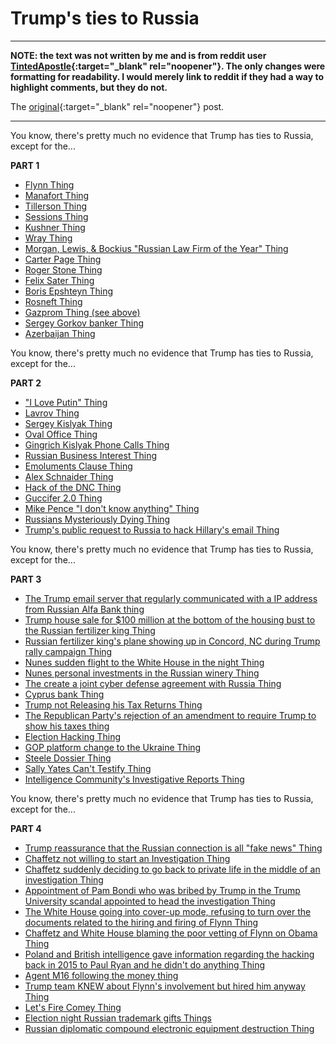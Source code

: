 # Trump's ties to Russia

-------------------------------------------------------------------------------

**NOTE: the text was not written by me and is from reddit user
[TintedApostle](https://www.reddit.com/user/TintedApostle){:target="_blank"
rel="noopener"}.  The only changes were formatting for readability.  I
would merely link to reddit if they had a way to highlight comments,
but they do not.**

The
[original](https://www.reddit.com/r/politics/comments/1jaheay/americans_worry_trump_too_closely_aligned_with/mhllyum/){:target="_blank" rel="noopener"} post.

-------------------------------------------------------------------------------

You know, there's pretty much no evidence that Trump has ties to Russia, except for the...

**PART 1**

 * [Flynn Thing](http://www.latimes.com/politics/la-na-pol-trump-flynn-comey-russia-timeline-2017-htmlstory.html)
 * [Manafort Thing](http://thehill.com/blogs/blog-briefing-room/342509-new-book-devils-bargain-details-trump-lashing-out-at-manafort-days)
 * [Tillerson Thing](https://www.washingtonpost.com/news/the-fix/wp/2017/07/07/tillerson-says-trump-pressed-putin-on-russian-hacking-but-the-evidence-suggests-not-so-much/?utm_term=.e0ac214bd9bc)
 * [Sessions Thing](http://www.nbcnews.com/news/us-news/did-trump-kushner-sessions-have-undisclosed-meeting-russian-n767096)
 * [Kushner Thing](https://www.theguardian.com/us-news/2017/jul/09/trump-russia-new-meeting-revealed-involving-donald-jr-kushner-and-manafort)
 * [Wray Thing](http://www.latimes.com/opinion/opinion-la/la-ol-wray-russia-20170712-story.html)
 * [Morgan, Lewis, & Bockius "Russian Law Firm of the Year" Thing](http://nypost.com/2017/05/12/trump-used-russia-law-firm-of-the-year-to-draft-letter-about-his-finances/)
 * [Carter Page Thing](https://www.washingtonpost.com/world/national-security/fbi-has-questioned-trump-campaign-adviser-carter-page-at-length-in-russia-probe/2017/06/26/1a271dcc-5aa5-11e7-a9f6-7c3296387341_story.html?utm_term=.24d0b138db83)
 * [Roger Stone Thing](http://www.politico.com/story/2017/07/14/roger-stone-house-testimony-postponed-240568)
 * [Felix Sater Thing](http://www.newsweek.com/trump-russia-felix-sater-real-estate-632690)
 * [Boris Epshteyn Thing](http://abcnews.go.com/Politics/white-house-press-officer-boris-epshteyn-investigation-russia/story?id=47731166)
 * [Rosneft Thing](https://www.usatoday.com/story/opinion/2017/06/08/trump-new-fbi-director-chris-wray-russian-ties-rosneft-gazprom-column/102603214/)
 * [Gazprom Thing (see above)](http://dailycaller.com/2016/03/30/trumps-energy-adviser-is-personally-invested-in-gazprom/)
 * [Sergey Gorkov banker Thing](http://www.newsweek.com/sergey-gorkov-grad-russian-banker-kushner-617422)
 * [Azerbaijan Thing](http://www.newyorker.com/news/news-desk/senators-ask-for-an-investigation-into-trump-dealings-in-azerbaijan)

You know, there's pretty much no evidence that Trump has ties to Russia, except for the...

**PART 2**

 * ["I Love Putin" Thing]( http://www.cnn.com/interactive/2017/03/politics/trump-putin-russia-timeline/)
 * [Lavrov Thing]( https://www.vox.com/world/2017/6/27/15875434/sergey-kislyak-trump-russia-return-moscow)
 * [Sergey Kislyak Thing]( https://www.vox.com/world/2017/6/27/15875434/sergey-kislyak-trump-russia-return-moscow)
 * [Oval Office Thing]( https://www.washingtonpost.com/politics/inside-the-oval-office-with-trump-and-the-russians-broad-smiles-and-loose-lips/2017/05/16/2e8b0d14-3a66-11e7-8854-21f359183e8c_story.html)
 * [Gingrich Kislyak Phone Calls Thing]( http://www.palmerreport.com/politics/newt-gingrich-trump-russia-meetings/3504/)
 * [Russian Business Interest Thing]( https://www.theatlantic.com/business/archive/2017/05/trump-lawyers-up-conflicts-of-interest/526185/)
 * [Emoluments Clause Thing]( https://www.washingtonpost.com/investigations/dc-and-marylands-lawsuit-trump-flagrantly-violating-emoluments-clause/2017/06/12/8a9806a8-4f9b-11e7-be25-3a519335381c_story.html)
 * [Alex Schnaider Thing]( http://theweek.com/speedreads/699538/russian-bank-directly-linked-putin-helped-finance-trump-hotel)
 * [Hack of the DNC Thing]( http://www.washingtontimes.com/news/2017/jul/5/dnc-email-server-most-wanted-evidence-for-russia-i/)
 * [Guccifer 2.0 Thing]( https://theintercept.com/2017/07/14/just-six-days-after-trump-jr-s-meeting-guccifer-2-0-emailed-me-but-there-was-one-key-difference/)
 * [Mike Pence "I don't know anything" Thing](https://www.usatoday.com/story/news/politics/2017/05/18/mike-pence-insists-he-didnt-know-flynn-under-investigation-turkey-lobbying/101831354/)
 * [Russians Mysteriously Dying Thing](http://www.cnn.com/videos/politics/2017/03/31/eight-prominent-russians-dead-since-us-elections-labott-dnt-erin.cnn)
 * [Trump's public request to Russia to hack Hillary's email Thing](https://www.nytimes.com/2016/07/28/us/politics/donald-trump-russia-clinton-emails.html)

You know, there's pretty much no evidence that Trump has ties to Russia, except for the...

**PART 3**

 * [The Trump email server that regularly communicated with a IP address from Russian Alfa Bank thing](https://www.newyorker.com/magazine/2018/10/15/was-there-a-connection-between-a-russian-bank-and-the-trump-campaign)
 * [Trump house sale for $100 million at the bottom of the housing bust to the Russian fertilizer king Thing](http://www.miamiherald.com/news/business/article135187364.html)
 * [Russian fertilizer king's plane showing up in Concord, NC during Trump rally campaign Thing](http://www.charlotteobserver.com/news/politics-government/article137881768.html)
 * [Nunes sudden flight to the White House in the night Thing](http://www.businessinsider.com/nunes-white-house-grounds-trump-surveillance-2017-3)
 * [Nunes personal investments in the Russian winery Thing](http://www.business2community.com/government-politics/devin-nunes-invested-california-wine-company-business-ties-russia-fact-check-01809651#ilwFvHKSgDxcmIOQ.97)
 * [The create a joint cyber defense agreement with Russia Thing](https://techcrunch.com/2018/07/16/trump-putin-joint-cybersecurity-group/)
 * [Cyprus bank Thing](https://www.theguardian.com/us-news/2017/mar/23/wilbur-ross-russian-deal-bank-of-cyprus-donald-trump-commerce-secretary)
 * [Trump not Releasing his Tax Returns Thing](http://www.cnn.com/2017/04/18/politics/trump-taxes-tax-returns/index.html)
 * [The Republican Party's rejection of an amendment to require Trump to show his taxes thing]( http://thehill.com/policy/finance/326220-republicans-vote-to-block-resolutions-on-trumps-tax-returns)
 * [Election Hacking Thing]( http://time.com/4828306/russian-hacking-election-widespread-private-data/)
 * [GOP platform change to the Ukraine Thing](http://talkingpointsmemo.com/dc/jd-gordon-change-story-gop-platform-ukraine-amendment)
 * [Steele Dossier Thing](http://www.washingtontimes.com/news/2017/jul/16/donald-trump-jrs-meeting-with-russians-undermines-/)
 * [Sally Yates Can't Testify Thing](https://www.washingtonpost.com/world/national-security/trump-administration-sought-to-block-sally-yates-from-testifying-to-congress-on-russia/2017/03/28/82b73e18-13b4-11e7-9e4f-09aa75d3ec57_story.html)
 * [Intelligence Community's Investigative Reports Thing](http://www.motherjones.com/politics/2017/01/read-us-intelligence-report-russian-hacking-2016-campaign/)

You know, there's pretty much no evidence that Trump has ties to Russia, except for the...

**PART 4**

 * [Trump reassurance that the Russian connection is all "fake news" Thing](https://www.vox.com/policy-and-politics/2017/7/11/15953640/donald-trump-twitter-mocked-russia-collusion)
 * [Chaffetz not willing to start an Investigation Thing](http://www.vanityfair.com/news/2017/04/why-is-jason-chaffetz-resigning)
 * [Chaffetz suddenly deciding to go back to private life in the middle of an investigation Thing](http://www.vanityfair.com/news/2017/04/why-is-jason-chaffetz-resigning)
 * [Appointment of Pam Bondi who was bribed by Trump in the Trump University scandal appointed to head the investigation Thing](http://www.washingtonexaminer.com/report-florida-ethics-panel-clears-pam-bondi-over-trump-contribution/article/2620970)
 * [The White House going into cover-up mode, refusing to turn over the documents related to the hiring and firing of Flynn Thing](http://thehill.com/policy/national-security/330410-white-house-rejects-oversight-request-for-flynn-documents)
 * [Chaffetz and White House blaming the poor vetting of Flynn on Obama Thing](https://www.theatlantic.com/politics/archive/2017/05/trump-flynn/525816/)
 * [Poland and British intelligence gave information regarding the hacking back in 2015 to Paul Ryan and he didn't do anything Thing](http://thehill.com/policy/national-security/intelligence/328718-uk-spies-first-saw-trump-russia-ties-report)
 * [Agent M16 following the money thing](http://www.independent.co.uk/news/world/americas/us-politics/richard-dearlove-mi6-trump-russia-money-2008-financial-crisis-us-election-a7684341.html)
 * [Trump team KNEW about Flynn's involvement but hired him anyway Thing](https://www.usatoday.com/story/news/2017/05/17/report-trump-team-knew-flynn-being-investigated/101816334/)
 * [Let's Fire Comey Thing](http://www.npr.org/2017/05/10/527744909/suspicious-timing-and-convenient-reasoning-for-trumps-firing-of-comey)
 * [Election night Russian trademark gifts Things](https://www.nytimes.com/2017/06/18/us/politics/russia-trump-trademarks.html)
 * [Russian diplomatic compound electronic equipment destruction Thing](http://www.cbsnews.com/news/russians-destroyed-and-removed-material-from-shuttered-compounds-officials-say/)

